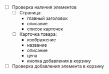 - [ ] Проверка наличия элементов
	- [ ] Страница: 
		- главный заголовок 
		- описание
		- список карточек
	- [ ] Карточка товара: 
		- изображение
		- название
		- описание
		- цена
		- кнопка добавления в корзину
- [ ] Проверка добавления элемента в корзину
